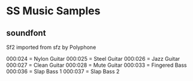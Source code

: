 # SS Music Samples
## soundfont

Sf2 imported from sfz by Polyphone

000:024 = Nylon Guitar
000:025 = Steel Guitar
000:026 = Jazz Guitar
000:027 = Clean Guitar
000:028 = Mute Guitar
000:033 = Fingered Bass
000:036 = Slap Bass 1
000:037 = Slap Bass 2
